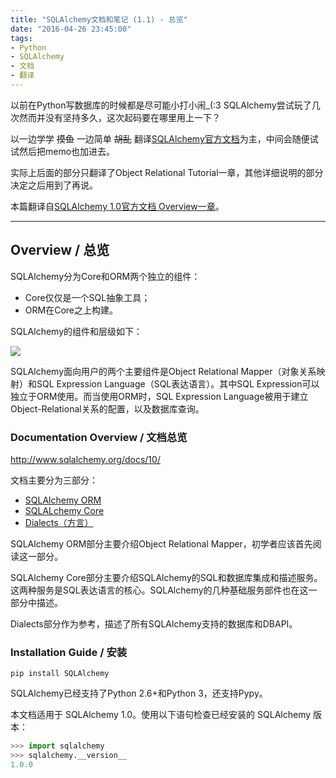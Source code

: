 ```yaml
---
title: "SQLAlchemy文档和笔记 (1.1) - 总览"
date: "2016-04-26 23:45:00"
tags:
- Python
- SQLAlchemy
- 文档
- 翻译
---
```


以前在Python写数据库的时候都是尽可能小打小闹_(:3 SQLAlchemy尝试玩了几次然而并没有坚持多久，这次起码要在哪里用上一下？

以一边学学 ~~摸鱼~~ 一边简单 ~~胡乱~~ 翻译[SQLAlchemy官方文档](http://docs.sqlalchemy.org/en/rel_1_0/index.html
)为主，中间会随便试试然后把memo也加进去。

实际上后面的部分只翻译了Object Relational Tutorial一章，其他详细说明的部分决定之后用到了再说。

本篇翻译自[SQLAlchemy 1.0官方文档 Overview一章](http://docs.sqlalchemy.org/en/rel_1_0/intro.html)。

- - -

## Overview / 总览

SQLAlchemy分为Core和ORM两个独立的组件：

* Core仅仅是一个SQL抽象工具；
* ORM在Core之上构建。

SQLAlchemy的组件和层级如下：

<!-- more -->

![](http://docs.sqlalchemy.org/en/rel_1_0/_images/sqla_arch_small.png)

SQLAlchemy面向用户的两个主要组件是Object Relational Mapper（对象关系映射）和SQL Expression Language（SQL表达语言）。其中SQL Expression可以独立于ORM使用。而当使用ORM时，SQL Expression Language被用于建立Object-Relational关系的配置，以及数据库查询。

### Documentation Overview / 文档总览

http://www.sqlalchemy.org/docs/10/

文档主要分为三部分：

* [SQLAlchemy ORM](http://docs.sqlalchemy.org/en/rel_1_0/orm/index.html)
* [SQLALchemy Core](http://docs.sqlalchemy.org/en/rel_1_0/core/index.html)
* [Dialects（方言）](http://docs.sqlalchemy.org/en/rel_1_0/dialects/index.html)

SQLAlchemy ORM部分主要介绍Object Relational Mapper，初学者应该首先阅读这一部分。

SQLAlchemy Core部分主要介绍SQLAlchemy的SQL和数据库集成和描述服务。这两种服务是SQL表达语言的核心。SQLAlchemy的几种基础服务部件也在这一部分中描述。

Dialects部分作为参考，描述了所有SQLAlchemy支持的数据库和DBAPI。

### Installation Guide / 安装

``` shell
pip install SQLAlchemy
```

SQLAlchemy已经支持了Python 2.6+和Python 3，还支持Pypy。

本文档适用于 SQLAlchemy 1.0。使用以下语句检查已经安装的 SQLAlchemy 版本：

```python
>>> import sqlalchemy
>>> sqlalchemy.__version__
1.0.0
```
